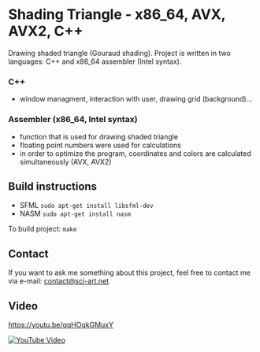 # Shading Triangle - x86_64, AVX, AVX2, C++

Drawing shaded triangle (Gouraud shading). Project is written in two languages: C++ and x86_64 assembler (Intel syntax).

### C++
- window managment, interaction with user, drawing grid (background)...

### Assembler (x86_64, Intel syntax)
- function that is used for drawing shaded triangle
- floating point numbers were used for calculations 
- in order to optimize the program, coordinates and colors are calculated simultaneously (AVX, AVX2)

## Build instructions

- SFML
`sudo apt-get install libsfml-dev`
- NASM
`sudo apt-get install nasm`

To build project:
`make`

## Contact
If you want to ask me something about this project, feel free to contact me via e-mail: contact@sci-art.net

## Video
https://youtu.be/qqHOqkGMuxY

[![YouTube Video](https://img.youtube.com/vi/qqHOqkGMuxY/0.jpg)](https://youtu.be/qqHOqkGMuxY)
